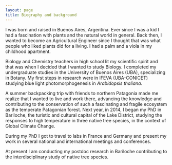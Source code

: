 ```yaml
---
layout: page
title: Biography and background
---
```


I was born and raised in Buenos Aires, Argentina. Ever since I was a kid I had a fascination with plants and the natural world in general. Back then, I wanted to become an Agricultural Engineer since I thought that was what people who liked plants did for a living. I had a palm and a viola in my childhood apartment.

Biology and Chemistry teachers in high school lit my scientific spirit and that was when I decided that I wanted to study Biology. I completed my undergraduate studies in the University of Buenos Aires (UBA), specializing in Botany. My first steps in research were in IFEVA (UBA-CONICET) studying blue light photomorphogenesis in _Arabidopsis thaliana_.

A summer backpacking trip with friends to northern Patagonia made me realize that I wanted to live and work there, advancing the knowledge and contributing to the conservation of such a fascinating and fragile ecosystem as the temperate Patagonian forest. Next year, in 2014, I began my PhD in Bariloche, the turistic and cultural capital of the Lake District, studying the responses to high temperature in three native tree species, in the context of Global Climate Change.

During my PhD I got to travel to labs in France and Germany and present my work in several national and international meetings and conferences.

At present I am conducting my postdoc research in Bariloche contributing to the interdisciplinary study of native tree species.


